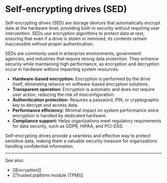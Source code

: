 
# Self-encrypting drives (SED)

Self-encrypting drives (SED) are storage devices that automatically encrypt data at the hardware level, providing built-in security without requiring user intervention. SEDs use encryption algorithms to protect data at rest, ensuring that even if a drive is stolen or removed, its contents remain inaccessible without proper authentication.

SEDs are commonly used in enterprise environments, government agencies, and industries that require strong data protection. They enhance security while maintaining high performance, as encryption and decryption occur in hardware without impacting system resources.

- **Hardware-based encryption:** Encryption is performed by the drive itself, eliminating reliance on software-based encryption solutions.
- **Transparent operation:** Encryption is automatic and does not require user action, reducing the risk of misconfiguration.
- **Authentication protection:** Requires a password, PIN, or cryptographic key to decrypt and access data.
- **Performance efficiency:** Minimal impact on system performance since encryption is handled by dedicated hardware.
- **Compliance support:** Helps organizations meet regulatory requirements for data security, such as GDPR, HIPAA, and PCI-DSS.

Self-encrypting drives provide a seamless and effective way to protect sensitive data, making them a valuable security measure for organizations handling confidential information.

---

See also:

- [[Encryption]]
- [[Trusted platform module (TPM)]]